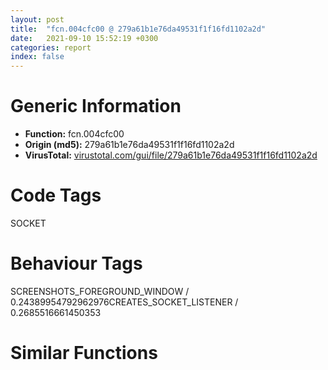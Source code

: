 ```yaml
---
layout: post
title:  "fcn.004cfc00 @ 279a61b1e76da49531f1f16fd1102a2d"
date:   2021-09-10 15:52:19 +0300
categories: report
index: false
---
```


# Generic Information
- **Function:** fcn.004cfc00
- **Origin (md5):** 279a61b1e76da49531f1f16fd1102a2d
- **VirusTotal:** [virustotal.com/gui/file/279a61b1e76da49531f1f16fd1102a2d][virustotal_ref]

# Code Tags
<span class="tag" id="SOCKET">SOCKET</span>


# Behaviour Tags
<span class="bhv-tag" id="SCREENSHOTS_FOREGROUND_WINDOW">SCREENSHOTS_FOREGROUND_WINDOW / 0.24389954792962976</span><span class="bhv-tag" id="CREATES_SOCKET_LISTENER">CREATES_SOCKET_LISTENER / 0.2685516661450353</span>

# Similar Functions
<script type="text/javascript" src="https://www.gstatic.com/charts/loader.js"></script>
<script type="text/javascript">

    google.charts.load('current', {'packages':['corechart']});
    google.charts.setOnLoadCallback(drawChart);

    function drawChart() {
    var data = new google.visualization.DataTable();
        data.addColumn('number', 'X');
        data.addColumn('number', 'Y');
        data.addColumn({type: 'string', role: 'tooltip', 'p': {'html': true}});
        data.addColumn({'type': 'string', 'role': 'style'});
        
        data.addRows([
    [18.05025863647461, -26.768388748168945, '<b><a href="/report/fcn.004cfc00@279a61b1e76da49531f1f16fd1102a2d">fcn.004cfc00</a><br>@279a61b1e76da49531f1f16fd1102a2d</b><br>', 'point { fill-color: #e0440e; }'],
[181.7509307861328, -66.26317596435547, '<b><a href="/report/fcn.0042ea90@4fe6510221c33bf023f6abed461fc13f">fcn.0042ea90</a><br>@4fe6510221c33bf023f6abed461fc13f</b><br>', 'null'],
[114.13095092773438, 24.58114242553711, '<b><a href="/report/fcn.004c2530@279a61b1e76da49531f1f16fd1102a2d">fcn.004c2530</a><br>@279a61b1e76da49531f1f16fd1102a2d</b><br>', 'null'],
[217.7069091796875, 84.59523010253906, '<b><a href="/report/fcn.0045db10@289859175c221b107317af7727d26c17">fcn.0045db10</a><br>@289859175c221b107317af7727d26c17</b><br>', 'null'],
[44.327980041503906, -113.65238189697266, '<b><a href="/report/fcn.0042cea0@e2ba7f10eb234338a49853c34d7d9c56">fcn.0042cea0</a><br>@e2ba7f10eb234338a49853c34d7d9c56</b><br>', 'null'],
[-93.79524230957031, 15.249122619628906, '<b><a href="/report/fcn.004258f0@1123b7aa5760238fe93045e585b8234c">fcn.004258f0</a><br>@1123b7aa5760238fe93045e585b8234c</b><br>', 'null'],
[324.2518615722656, 28.044403076171875, '<b><a href="/report/fcn.004cca20@279a61b1e76da49531f1f16fd1102a2d">fcn.004cca20</a><br>@279a61b1e76da49531f1f16fd1102a2d</b><br>', 'null'],
[8.525625228881836, 93.91997528076172, '<b><a href="/report/fcn.0045f610@289859175c221b107317af7727d26c17">fcn.0045f610</a><br>@289859175c221b107317af7727d26c17</b><br>', 'null'],
[-94.4934310913086, -118.1528549194336, '<b><a href="/report/fcn.00453480@289859175c221b107317af7727d26c17">fcn.00453480</a><br>@289859175c221b107317af7727d26c17</b><br>', 'null'],
[-187.69924926757812, -47.00690460205078, '<b><a href="/report/fcn.0051a5f0@c60344b51fa39a329b92557d24ff7670">fcn.0051a5f0</a><br>@c60344b51fa39a329b92557d24ff7670</b><br>', 'null'],
[324.37762451171875, 121.46744537353516, '<b><a href="/report/fcn.0045d710@289859175c221b107317af7727d26c17">fcn.0045d710</a><br>@289859175c221b107317af7727d26c17</b><br>', 'null'],

        ]);

    var options = {
        title: 'Similarity Plot',
        legend: 'none',
        colors: ['#dedbd9', '#e6693e', '#ec8f6e', '#f3b49f', '#f6c7b6'],
        tooltip: {isHtml: true, trigger: 'both'},
        explorer: {
        actions: ["dragToZoom", "rightClickToReset"],
        },
        chartArea: {
        width: '80%',
        height: '80%'
        },
        width: '100%',
        height: '100%'
    };

    var chart = new google.visualization.ScatterChart(document.getElementById('chart_div'));

    chart.draw(data, options);
    }
    
</script>


<div id="chart_div" style="width: 100%px; height: 100%;"></div>

# Disassembled Code
{% highlight nasm %}

sub esp, 0x9a8
mov eax, dword[0x53ebd0]
xor eax, esp
mov dword[esp+0x9a4], eax
push ebx
push ebp
mov ebp, dword[esi]
push edi
xor ebx, ebx
push 0xff
lea eax, [esp+0xb1]
push ebx
push eax
mov dword[esp+0x1c], ebp
mov dword[esp+0x18], 0xffffffff
mov byte[esp+0xb8], bl
call fcn.00490b70
mov edi, dword[ebp+0x3b8]
mov dword[esp+0x2c], ebx
mov eax, dword[ebp+0x3b8]
add esp, 0xc
mov dword[esp+0x1c], ebx
mov dword[esp+0x18], ebx
mov dword[esp+0x24], 1
cmp eax, ebx
je 0x4cfd9e
lea edx, [eax+1]
nop
mov cl, byte[eax]
inc eax
test cl, cl
jne 0x4cfc70
sub eax, edx
cmp eax, 1
jbe 0x4cfd9e
mov eax, edi
lea edx, [eax+1]
mov cl, byte[eax]
inc eax
test cl, cl
jne 0x4cfc87
sub eax, edx
cmp eax, 0x16
jae 0x4cfc9c
mov eax, 0x16
jmp 0x4cfcaa
mov eax, edi
lea edx, [eax+1]
mov cl, byte[eax]
inc eax
test cl, cl
jne 0x4cfca1
sub eax, edx
inc eax
push 1
push eax
call dword[0x540208]
mov ebx, eax
add esp, 8
test ebx, ebx
jne 0x4cfcd8
pop edi
pop ebp
lea eax, [ebx+0x1b]
pop ebx
mov ecx, dword[esp+0x9a4]
xor ecx, esp
call fcn.00490ace
add esp, 0x9a8
ret
cmp byte[edi], 0x3a
jne 0x4cfe09
mov ebp, edi
test ebp, ebp
je 0x4cfd4e
push 0x3a
push ebp
call fcn.004a7160
mov edi, eax
add esp, 8
test edi, edi
je 0x4cfd4e
push 0xa
lea edx, [edi+1]
push 0
push edx
call fcn.00499f5a
push eax
call fcn.004d7d80
movzx ebp, ax
push 0x2d
push edi
mov dword[esp+0x34], ebp
call fcn.004a7160
xor edi, edi
add esp, 0x18
cmp eax, edi
je 0x4cfe43
push 0xa
inc eax
push edi
push eax
call fcn.00499f5a
push eax
call fcn.004d7d80
movzx eax, ax
add esp, 0x10
mov dword[esp+0x18], eax
cmp bp, ax
jbe 0x4cfd4e
mov dword[esp+0x18], edi
mov dword[esp+0x1c], edi
cmp byte[ebx], 0
je 0x4cfd9e
mov edx, dword[esi+0x88]
mov eax, dword[esi+0x4c]
push 0x401
lea ecx, [esp+0x1b0]
push ecx
mov ecx, dword[eax+0x18]
push ebx
push edx
push ecx
call fcn.004b6880
mov edx, dword[esi+0x4c]
add esp, 4
push eax
mov eax, dword[edx+4]
push eax
call fcn.004b6880
add esp, 0x18
sub eax, 0
je 0x4cfe4f
sub eax, 1
je 0x4cfdec
sub eax, 1
je 0x4cfe7b
mov eax, dword[esi+0x154]
lea ecx, [esp+0x14]
push ecx
lea edx, [esp+0x30]
push edx
push eax
mov dword[esp+0x20], 0x80
call dword[sym.imp.WS2_32.dll_getsockname]
test eax, eax
je 0x4cfe53
call dword[sym.imp.WS2_32.dll_WSAGetLastError]
push eax
push esi
call fcn.004b5640
mov ecx, dword[esp+0x18]
push eax
push str.getsockname___failed:__s
push ecx
call fcn.004c0450
push ebx
call dword[0x5401fc]
add esp, 0x18
pop edi
pop ebp
mov eax, 0x1e
pop ebx
mov ecx, dword[esp+0x9a4]
xor ecx, esp
call fcn.00490ace
add esp, 0x9a8
ret
push 0x3a
push edi
call fcn.004a7160
mov ebp, eax
add esp, 8
test ebp, ebp
je 0x4cfe2e
mov ecx, ebp
sub ecx, edi
push ecx
push edi
push ebx
call fcn.00498420
add esp, 0xc
jmp 0x4cfce3
mov edx, ebx
mov eax, edi
sub edx, edi
mov cl, byte[eax]
mov byte[edx+eax], cl
inc eax
test cl, cl
jne 0x4cfe34
jmp 0x4cfd4e
movzx eax, bp
mov dword[esp+0x18], eax
jmp 0x4cfd4e
mov edi, ebx
jmp 0x4cfe82
movzx ecx, word[esp+0x2c]
push 0x401
lea edx, [esp+0x1b0]
push edx
lea eax, [esp+0x38]
push eax
push ecx
call fcn.004c59b0
add esp, 0x10
mov dword[esp+0x24], 0
lea edi, [esp+0x1ac]
lea edx, [esp+0x20]
push edx
push 0
push edi
push esi
call fcn.004b7230
add esp, 0x10
cmp eax, 1
jne 0x4cfea6
lea eax, [esp+0x20]
push eax
push esi
call fcn.004b6c00
add esp, 8
mov eax, dword[esp+0x20]
test eax, eax
je 0x4cfec2
mov ecx, dword[esp+0x10]
mov ebp, dword[eax]
push eax
push ecx
call fcn.004b7700
add esp, 8
test ebp, ebp
jne 0x4cfef9
mov edx, dword[esp+0x10]
push edi
push str.failed_to_resolve_the_address_provided_to_PORT:__s
push edx
call fcn.004c0450
push ebx
call dword[0x5401fc]
add esp, 0x10
pop edi
pop ebp
mov eax, 0x1e
pop ebx
mov ecx, dword[esp+0x9a4]
xor ecx, esp
call fcn.00490ace
add esp, 0x9a8
ret
push ebx
call dword[0x5401fc]
mov ebx, dword[sym.imp.WS2_32.dll_WSAGetLastError]
add esp, 4
mov dword[esp+0xc], 0xffffffff
xor edi, edi
lea eax, [esp+0xc]
push eax
push 0
push ebp
push esi
call fcn.004c2e90
add esp, 0x10
mov dword[esp+0x28], eax
test eax, eax
je 0x4cff39
call ebx
mov ebp, dword[ebp+0x1c]
mov edi, eax
test ebp, ebp
jne 0x4cff13
jmp 0x4cff3d
test ebp, ebp
jne 0x4cff74
push edi
push esi
call fcn.004b5640
mov ecx, dword[esp+0x18]
push eax
push str.socket_failure:__s
push ecx
call fcn.004c0450
add esp, 0x14
pop edi
pop ebp
mov eax, 0x1e
pop ebx
mov ecx, dword[esp+0x9a4]
xor ecx, esp
call fcn.00490ace
add esp, 0x9a8
ret
mov edx, dword[ebp+0x10]
mov eax, dword[ebp+0x18]
push edx
push eax
lea ecx, [esp+0x34]
push ecx
call fcn.004962d0
mov eax, dword[esp+0x28]
mov edx, dword[ebp+0x10]
add esp, 0xc
mov dword[esp+0x14], edx
movzx edi, ax
cmp ax, word[esp+0x18]
ja 0x4d00e0
mov ebx, dword[esp+0x24]
cmp word[esp+0x2c], 2
jne 0x4cffba
push edi
call dword[sym.imp.WS2_32.dll_htons]
mov word[esp+0x2e], ax
mov eax, dword[esp+0x14]
mov edx, dword[esp+0xc]
push eax
lea ecx, [esp+0x30]
push ecx
push edx
call dword[sym.imp.WS2_32.dll_bind]
test eax, eax
je 0x4d00d9
call dword[sym.imp.WS2_32.dll_WSAGetLastError]
test ebx, ebx
je 0x4d0032
cmp eax, 0x2741
jne 0x4d0032
push eax
push esi
call fcn.004b5640
push eax
movzx eax, di
mov edi, dword[esp+0x1c]
push eax
push str.bind_port_hu__on_non_local_address_failed:__s_n
push edi
call fcn.004c03c0
mov eax, dword[esi+0x154]
add esp, 0x18
lea ecx, [esp+0x14]
push ecx
lea edx, [esp+0x30]
push edx
push eax
mov dword[esp+0x20], 0x80
call dword[sym.imp.WS2_32.dll_getsockname]
test eax, eax
jne 0x4d004f
movzx edi, word[esp+0x1c]
xor ebx, ebx
jmp 0x4d003f
cmp eax, 0x2740
je 0x4d003e
cmp eax, 0xd
jne 0x4d0093
inc edi
cmp di, word[esp+0x18]
jbe 0x4cffa6
jmp 0x4d00e0
call dword[sym.imp.WS2_32.dll_WSAGetLastError]
push eax
push esi
call fcn.004b5640
push eax
push str.getsockname___failed:__s
push edi
call fcn.004c0450
mov ecx, dword[esp+0x20]
push ecx
push esi
call fcn.004c2e30
add esp, 0x1c
pop edi
pop ebp
mov eax, 0x1e
pop ebx
mov ecx, dword[esp+0x9a4]
xor ecx, esp
call fcn.00490ace
add esp, 0x9a8
ret
push eax
push esi
call fcn.004b5640
push eax
mov eax, dword[esp+0x1c]
movzx edx, di
push edx
push str.bind_port_hu__failed:__s
push eax
call fcn.004c0450
mov ecx, dword[esp+0x24]
push ecx
push esi
call fcn.004c2e30
add esp, 0x20
pop edi
pop ebp
mov eax, 0x1e
pop ebx
mov ecx, dword[esp+0x9a4]
xor ecx, esp
call fcn.00490ace
add esp, 0x9a8
ret
cmp di, word[esp+0x18]
jbe 0x4d011a
mov edx, dword[esp+0x10]
push str.bind___failed__we_ran_out_of_ports_
push edx
call fcn.004c0450
mov eax, dword[esp+0x14]
push eax
push esi
call fcn.004c2e30
add esp, 0x10
pop edi
pop ebp
mov eax, 0x1e
pop ebx
mov ecx, dword[esp+0x9a4]
xor ecx, esp
call fcn.00490ace
add esp, 0x9a8
ret
mov eax, dword[esp+0xc]
lea ecx, [esp+0x14]
push ecx
lea edx, [esp+0x30]
push edx
push eax
mov dword[esp+0x20], 0x80
call dword[sym.imp.WS2_32.dll_getsockname]
test eax, eax
je 0x4d0183
call dword[sym.imp.WS2_32.dll_WSAGetLastError]
push eax
push esi
call fcn.004b5640
push eax
push str.getsockname___failed:__s
mov ecx, dword[esp+0x20]
push ecx
call fcn.004c0450
mov edx, dword[esp+0x20]
push edx
push esi
call fcn.004c2e30
add esp, 0x1c
pop edi
pop ebp
mov eax, 0x1e
pop ebx
mov ecx, dword[esp+0x9a4]
xor ecx, esp
call fcn.00490ace
add esp, 0x9a8
ret
mov eax, dword[esp+0xc]
push 1
push eax
call dword[sym.imp.WS2_32.dll_listen]
test eax, eax
je 0x4d01a9
call dword[sym.imp.WS2_32.dll_WSAGetLastError]
push eax
push esi
call fcn.004b5640
push eax
push str.socket_failure:__s
jmp 0x4d014e
push 0x100
lea eax, [esp+0xb0]
push eax
push ebp
call fcn.004b6f30
mov ebp, dword[esp+0x9c4]
add esp, 0xc
cmp ebp, 2
je 0x4d0218
mov ebx, dword[sym.imp.WS2_32.dll_ntohs]
mov cx, word[esp+0x2c]
cmp dword[esi+0x218], 0
jne 0x4d01e3
test ebp, ebp
je 0x4d0212
cmp ebp, 1
jne 0x4d01ee
cmp cx, 2
jne 0x4d0212
movzx eax, cx
sub eax, 2
jne 0x4d0212
mov ecx, dword[esp+0x2e]
push ecx
call ebx
movzx edi, ax
test ebp, ebp
je 0x4d0271
cmp ebp, 1
je 0x4d02df
mov cx, word[esp+0x2c]
inc ebp
cmp ebp, 2
jne 0x4d01d6
mov ebx, dword[esp+0x28]
mov dword[esi+0x468], ebp
mov eax, dword[esi+0x158]
cmp eax, 0xffffffff
je 0x4d0237
push eax
push esi
call fcn.004c2e30
add esp, 8
mov eax, dword[esp+0xc]
mov dword[esi+0x158], eax
mov dword[esi+0x1fc], 1
mov eax, 0x1c
mov ecx, esi
call fcn.004cfac0
mov ecx, dword[esp+0x9b0]
pop edi
pop ebp
mov eax, ebx
pop ebx
xor ecx, esp
call fcn.00490ace
add esp, 0x9a8
ret
xor ecx, ecx
cmp word[esp+0x2c], 2
movzx edx, di
setne cl
push edx
lea eax, [esp+0xb0]
push eax
lea edi, [esi+0x400]
inc ecx
push ecx
push str.EPRT
push str._s__d_s_hu
push edi
call fcn.004de890
mov ebx, eax
add esp, 0x18
test ebx, ebx
je 0x4d021c
push ebx
call fcn.004b4ca0
mov edx, dword[esp+0x14]
push eax
push str.Failure_sending_EPRT_command:__s
push edx
call fcn.004c0450
mov eax, dword[esp+0x1c]
push eax
push esi
call fcn.004c2e30
add esp, 0x18
mov dword[edi+0x68], 1
xor eax, eax
jmp 0x4d0250
lea ecx, [esp+0x5b0]
lea edx, [esp+0xac]
lea ecx, [ecx]
mov al, byte[edx]
test al, al
je 0x4d0307
cmp al, 0x2e
jne 0x4d02ff
mov byte[ecx], 0x2c
jmp 0x4d0301
mov byte[ecx], al
inc ecx
add edx, 1
jne 0x4d02f0
movzx eax, di
mov edx, eax
and edx, 0xff
push edx
shr eax, 8
push eax
push str.__d__d
push 0x14
push ecx
mov byte[ecx], 0
call fcn.004c3f20
lea eax, [esp+0x5c4]
push eax
push str.PORT
lea eax, [esi+0x400]
push str._s__s
push eax
call fcn.004de890
mov ebx, eax
add esp, 0x24
test ebx, ebx
je 0x4d021c
push ebx
call fcn.004b4ca0
mov ecx, dword[esp+0x14]
push eax
push str.Failure_sending_PORT_command:__s
push ecx
call fcn.004c0450
mov edx, dword[esp+0x1c]
push edx
push esi
call fcn.004c2e30
add esp, 0x18
xor eax, eax
jmp 0x4d0250

{% endhighlight %}

[virustotal_ref]: https://www.virustotal.com/gui/file/279a61b1e76da49531f1f16fd1102a2d